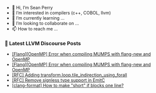 - 👋 Hi, I’m Sean Perry
- 👀 I’m interested in compilers (c++, COBOL, llvm)
- 🌱 I’m currently learning ...
- 💞️ I’m looking to collaborate on ...
- 📫 How to reach me ...

<!---
s66perry/s66perry is a ✨ special ✨ repository because its `README.md` (this file) appears on your GitHub profile.
You can click the Preview link to take a look at your changes.
--->
### 📕 Latest LLVM Discourse Posts

<!-- DISCOURSE-LLVM:START -->
- [[Flang][OpenMP] Error when compiling MUMPS with flang-new and OpenMP](https://discourse.llvm.org/t/flang-openmp-error-when-compiling-mumps-with-flang-new-and-openmp/79162#post_2)
- [[Flang][OpenMP] Error when compiling MUMPS with flang-new and OpenMP](https://discourse.llvm.org/t/flang-openmp-error-when-compiling-mumps-with-flang-new-and-openmp/79162#post_1)
- [[RFC] Adding transform.loop.tile_indirection_using_forall](https://discourse.llvm.org/t/rfc-adding-transform-loop-tile-indirection-using-forall/79114#post_6)
- [[RFC] Remove signless type support in EmitC](https://discourse.llvm.org/t/rfc-remove-signless-type-support-in-emitc/79157#post_1)
- [[clang-format] How to make &quot;short&quot; if blocks one line?](https://discourse.llvm.org/t/clang-format-how-to-make-short-if-blocks-one-line/79154#post_2)
<!-- DISCOURSE-LLVM:END -->
